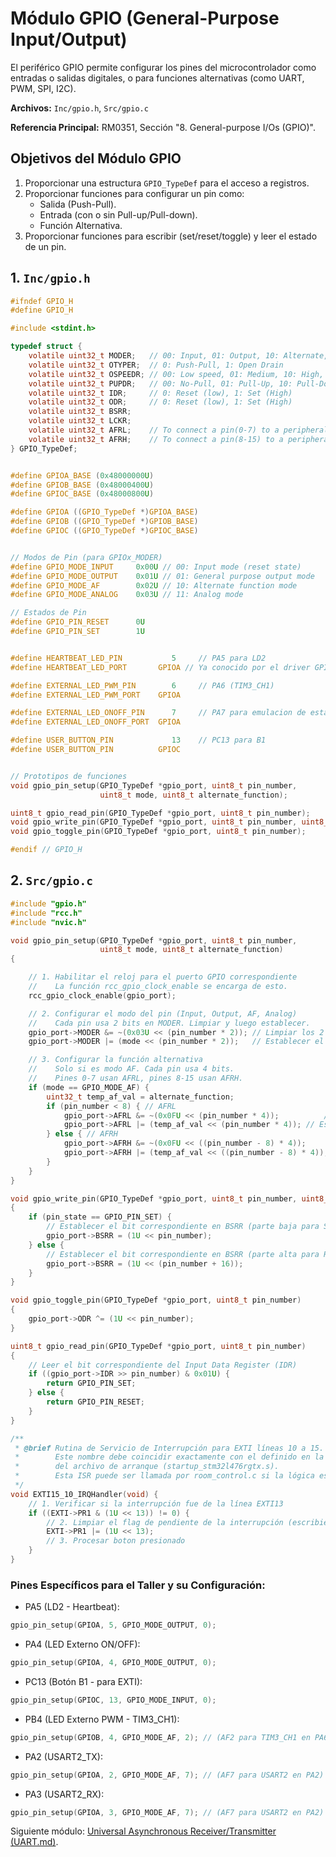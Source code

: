# Módulo GPIO (General-Purpose Input/Output)

El periférico GPIO permite configurar los pines del microcontrolador como entradas o salidas digitales, o para funciones alternativas (como UART, PWM, SPI, I2C).

**Archivos:** `Inc/gpio.h`, `Src/gpio.c`

**Referencia Principal:** RM0351, Sección "8. General-purpose I/Os (GPIO)".

## Objetivos del Módulo GPIO
1.  Proporcionar una estructura `GPIO_TypeDef` para el acceso a registros.
2.  Proporcionar funciones para configurar un pin como:
    *   Salida (Push-Pull).
    *   Entrada (con o sin Pull-up/Pull-down).
    *   Función Alternativa.
3.  Proporcionar funciones para escribir (set/reset/toggle) y leer el estado de un pin.

## 1. `Inc/gpio.h`

```c
#ifndef GPIO_H
#define GPIO_H

#include <stdint.h>

typedef struct {
    volatile uint32_t MODER;   // 00: Input, 01: Output, 10: Alternate, 11: Analog
    volatile uint32_t OTYPER;  // 0: Push-Pull, 1: Open Drain 
    volatile uint32_t OSPEEDR; // 00: Low speed, 01: Medium, 10: High, 11: Very High
    volatile uint32_t PUPDR;   // 00: No-Pull, 01: Pull-Up, 10: Pull-Down
    volatile uint32_t IDR;     // 0: Reset (low), 1: Set (High)
    volatile uint32_t ODR;     // 0: Reset (low), 1: Set (High)
    volatile uint32_t BSRR;
    volatile uint32_t LCKR;
    volatile uint32_t AFRL;    // To connect a pin(0-7) to a peripheral like UART, SPI, PWM, etc
    volatile uint32_t AFRH;    // To connect a pin(8-15) to a peripheral like UART, SPI, PWM, etc
} GPIO_TypeDef;


#define GPIOA_BASE (0x48000000U)
#define GPIOB_BASE (0x48000400U)
#define GPIOC_BASE (0x48000800U)

#define GPIOA ((GPIO_TypeDef *)GPIOA_BASE)
#define GPIOB ((GPIO_TypeDef *)GPIOB_BASE)
#define GPIOC ((GPIO_TypeDef *)GPIOC_BASE)


// Modos de Pin (para GPIOx_MODER)
#define GPIO_MODE_INPUT     0x00U // 00: Input mode (reset state)
#define GPIO_MODE_OUTPUT    0x01U // 01: General purpose output mode
#define GPIO_MODE_AF        0x02U // 10: Alternate function mode
#define GPIO_MODE_ANALOG    0x03U // 11: Analog mode

// Estados de Pin
#define GPIO_PIN_RESET      0U
#define GPIO_PIN_SET        1U


#define HEARTBEAT_LED_PIN           5     // PA5 para LD2
#define HEARTBEAT_LED_PORT       GPIOA // Ya conocido por el driver GPIO

#define EXTERNAL_LED_PWM_PIN        6     // PA6 (TIM3_CH1)
#define EXTERNAL_LED_PWM_PORT    GPIOA

#define EXTERNAL_LED_ONOFF_PIN      7     // PA7 para emulacion de estado de puerta
#define EXTERNAL_LED_ONOFF_PORT  GPIOA

#define USER_BUTTON_PIN             13    // PC13 para B1
#define USER_BUTTON_PIN          GPIOC    


// Prototipos de funciones
void gpio_pin_setup(GPIO_TypeDef *gpio_port, uint8_t pin_number,
                    uint8_t mode, uint8_t alternate_function);

uint8_t gpio_read_pin(GPIO_TypeDef *gpio_port, uint8_t pin_number);
void gpio_write_pin(GPIO_TypeDef *gpio_port, uint8_t pin_number, uint8_t pin_state);
void gpio_toggle_pin(GPIO_TypeDef *gpio_port, uint8_t pin_number);

#endif // GPIO_H

```

## 2. `Src/gpio.c`

```c
#include "gpio.h"
#include "rcc.h"
#include "nvic.h"

void gpio_pin_setup(GPIO_TypeDef *gpio_port, uint8_t pin_number,
                    uint8_t mode, uint8_t alternate_function)
{

    // 1. Habilitar el reloj para el puerto GPIO correspondiente
    //    La función rcc_gpio_clock_enable se encarga de esto.
    rcc_gpio_clock_enable(gpio_port);

    // 2. Configurar el modo del pin (Input, Output, AF, Analog)
    //    Cada pin usa 2 bits en MODER. Limpiar y luego establecer.
    gpio_port->MODER &= ~(0x03U << (pin_number * 2)); // Limpiar los 2 bits del pin
    gpio_port->MODER |= (mode << (pin_number * 2));   // Establecer el modo

    // 3. Configurar la función alternativa
    //    Solo si es modo AF. Cada pin usa 4 bits.
    //    Pines 0-7 usan AFRL, pines 8-15 usan AFRH.
    if (mode == GPIO_MODE_AF) {
        uint32_t temp_af_val = alternate_function;
        if (pin_number < 8) { // AFRL
            gpio_port->AFRL &= ~(0x0FU << (pin_number * 4));          // Limpiar los 4 bits del pin
            gpio_port->AFRL |= (temp_af_val << (pin_number * 4)); // Establecer AF
        } else { // AFRH
            gpio_port->AFRH &= ~(0x0FU << ((pin_number - 8) * 4));       // Limpiar los 4 bits del pin
            gpio_port->AFRH |= (temp_af_val << ((pin_number - 8) * 4)); // Establecer AF
        }
    }
}

void gpio_write_pin(GPIO_TypeDef *gpio_port, uint8_t pin_number, uint8_t pin_state)
{
    if (pin_state == GPIO_PIN_SET) {
        // Establecer el bit correspondiente en BSRR (parte baja para SET)
        gpio_port->BSRR = (1U << pin_number);
    } else {
        // Establecer el bit correspondiente en BSRR (parte alta para RESET)
        gpio_port->BSRR = (1U << (pin_number + 16));
    }
}

void gpio_toggle_pin(GPIO_TypeDef *gpio_port, uint8_t pin_number)
{
    gpio_port->ODR ^= (1U << pin_number);
}

uint8_t gpio_read_pin(GPIO_TypeDef *gpio_port, uint8_t pin_number)
{
    // Leer el bit correspondiente del Input Data Register (IDR)
    if ((gpio_port->IDR >> pin_number) & 0x01U) {
        return GPIO_PIN_SET;
    } else {
        return GPIO_PIN_RESET;
    }
}

/**
 * @brief Rutina de Servicio de Interrupción para EXTI líneas 10 a 15.
 *        Este nombre debe coincidir exactamente con el definido en la tabla de vectores
 *        del archivo de arranque (startup_stm32l476rgtx.s).
 *        Esta ISR puede ser llamada por room_control.c si la lógica es compleja.
 */
void EXTI15_10_IRQHandler(void) {
    // 1. Verificar si la interrupción fue de la línea EXTI13
    if ((EXTI->PR1 & (1U << 13)) != 0) {
        // 2. Limpiar el flag de pendiente de la interrupción (escribiendo '1')
        EXTI->PR1 |= (1U << 13);
        // 3. Procesar boton presionado
    }
}


```

### Pines Específicos para el Taller y su Configuración:

* PA5 (LD2 - Heartbeat): 
```c
gpio_pin_setup(GPIOA, 5, GPIO_MODE_OUTPUT, 0);
```

* PA4 (LED Externo ON/OFF):
```c
gpio_pin_setup(GPIOA, 4, GPIO_MODE_OUTPUT, 0);
```

* PC13 (Botón B1 - para EXTI):
```c
gpio_pin_setup(GPIOC, 13, GPIO_MODE_INPUT, 0);
```

* PB4 (LED Externo PWM - TIM3_CH1):
```c
gpio_pin_setup(GPIOB, 4, GPIO_MODE_AF, 2); // (AF2 para TIM3_CH1 en PA6)
```

* PA2 (USART2_TX):
```c
gpio_pin_setup(GPIOA, 2, GPIO_MODE_AF, 7); // (AF7 para USART2 en PA2)
```

* PA3 (USART2_RX):
```c
gpio_pin_setup(GPIOA, 3, GPIO_MODE_AF, 7); // (AF7 para USART2 en PA2)
```

Siguiente módulo: [Universal Asynchronous Receiver/Transmitter (UART.md)](UART.md).
